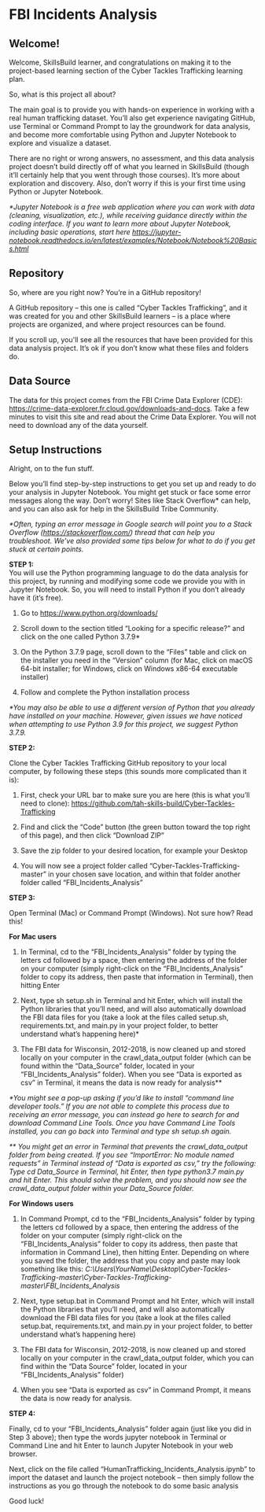 # FBI Incidents Analysis

## Welcome!

Welcome, SkillsBuild learner, and congratulations on making it to the project-based learning section of the Cyber Tackles Trafficking learning plan. <br>

So, what is this project all about? 

The main goal is to provide you with hands-on experience in working with a real human trafficking dataset. You’ll also get experience navigating GitHub, use Terminal or Command Prompt to lay the groundwork for data analysis, and become more comfortable using Python and Jupyter Notebook to explore and visualize a dataset. 

There are no right or wrong answers, no assessment, and this data analysis project doesn’t build directly off of what you learned in SkillsBuild (though it’ll certainly help that you went through those courses). It’s more about exploration and discovery. Also, don’t worry if this is your first time using Python or Jupyter Notebook. 

<i>*Jupyter Notebook is a free web application where you can work with data (cleaning, visualization, etc.), while receiving guidance directly within the coding interface. If you want to learn more about Jupyter Notebook, including basic operations, start here https://jupyter-notebook.readthedocs.io/en/latest/examples/Notebook/Notebook%20Basics.html</i>

## Repository
So, where are you right now? You’re in a GitHub repository! 

A GitHub repository – this one is called “Cyber Tackles Trafficking”, and it was created for you and other SkillsBuild learners – is a place where projects are organized, and where project resources can be found. 

If you scroll up, you'll see all the resources that have been provided for this data analysis project. It’s ok if you don’t know what these files and folders do.

## Data Source
The data for this project comes from the FBI Crime Data Explorer (CDE): https://crime-data-explorer.fr.cloud.gov/downloads-and-docs. Take a few minutes to visit this site and read about the Crime Data Explorer. You will not need to download any of the data yourself.

## Setup Instructions
Alright, on to the fun stuff. 

Below you’ll find step-by-step instructions to get you set up and ready to do your analysis in Jupyter Notebook. You might get stuck or face some error messages along the way. Don’t worry! Sites like Stack Overflow* can help, and you can also ask for help in the SkillsBuild Tribe Community.

<i>*Often, typing an error message in Google search will point you to a Stack Overflow (https://stackoverflow.com/) thread that can help you troubleshoot. We’ve also provided some tips below for what to do if you get stuck at certain points.</i>

<b>STEP 1:</b><br>
You will use the Python programming language to do the data analysis for this project, by running and modifying some code we provide you with in Jupyter Notebook. So, you will need to install Python if you don’t already have it (it’s free). 
 
1.	Go to https://www.python.org/downloads/

2.	Scroll down to the section titled “Looking for a specific release?” and click on the one called Python 3.7.9*

3.	On the Python 3.7.9 page, scroll down to the “Files” table and click on the installer you need in the “Version” column (for Mac, click on macOS 64-bit installer; for Windows, click on Windows x86-64 executable installer)

4.	Follow and complete the Python installation process

<i>*You may also be able to use a different version of Python that you already have installed on your machine. However, given issues we have noticed when attempting to use Python 3.9 for this project, we suggest Python 3.7.9.</i>

<b>STEP 2:</b><br>

Clone the Cyber Tackles Trafficking GitHub repository to your local computer, by following these steps (this sounds more complicated than it is): 

1.	First, check your URL bar to make sure you are here (this is what you’ll need to clone): https://github.com/tah-skills-build/Cyber-Tackles-Trafficking 

2.	Find and click the “Code” button (the green button toward the top right of this page), and then click “Download ZIP”

3.	Save the zip folder to your desired location, for example your Desktop

4.	You will now see a project folder called “Cyber-Tackles-Trafficking-master” in your chosen save location, and within that folder another folder called “FBI_Incidents_Analysis”

<b>STEP 3:</b><br>

Open Terminal (Mac) or Command Prompt (Windows). Not sure how? Read this!

<b>For Mac users</b><br>

1.	In Terminal, cd to the “FBI_Incidents_Analysis” folder by typing the letters cd followed by a space, then entering the address of the folder on your computer (simply right-click on the “FBI_Incidents_Analysis” folder to copy its address, then paste that information in Terminal), then hitting Enter

2.	Next, type sh setup.sh in Terminal and hit Enter, which will install the Python libraries that you’ll need, and will also automatically download the FBI data files for you (take a look at the files called setup.sh, requirements.txt, and main.py in your project folder, to better understand what’s happening here)* 

3.	The FBI data for Wisconsin, 2012-2018, is now cleaned up and stored locally on your computer in the crawl_data_output folder (which can be found within the “Data_Source” folder, located in your “FBI_Incidents_Analysis” folder). When you see “Data is exported as csv” in Terminal, it means the data is now ready for analysis**

<i>*You might see a pop-up asking if you’d like to install “command line developer tools.” If you are not able to complete this process due to receiving an error message, you can instead go here to search for and download Command Line Tools. Once you have Command Line Tools installed, you can go back into Terminal and type sh setup.sh again. </i>

<i>** You might get an error in Terminal that prevents the crawl_data_output folder from being created. If you see “ImportError: No module named requests” in Terminal instead of “Data is exported as csv,” try the following: Type cd Data_Source in Terminal, hit Enter, then type python3.7 main.py and hit Enter. This should solve the problem, and you should now see the crawl_data_output folder within your Data_Source folder.</i>

<b>For Windows users</b><br>

1.	In Command Prompt, cd to the “FBI_Incidents_Analysis” folder by typing the letters cd followed by a space, then entering the address of the folder on your computer (simply right-click on the “FBI_Incidents_Analysis” folder to copy its address, then paste that information in Command Line), then hitting Enter. Depending on where you saved the folder, the address that you copy and paste may look something like this: <i> C:\Users\YourName\Desktop\Cyber-Tackles-Trafficking-master\Cyber-Tackles-Trafficking-master\FBI_Incidents_Analysis </i>

2.	Next, type setup.bat in Command Prompt and hit Enter, which will install the Python libraries that you’ll need, and will also automatically download the FBI data files for you (take a look at the files called setup.bat, requirements.txt, and main.py in your project folder, to better understand what’s happening here)

3.	The FBI data for Wisconsin, 2012-2018, is now cleaned up and stored locally on your computer in the crawl_data_output folder, which you can find within the “Data Source” folder, located in your “FBI_Incidents_Analysis” folder)

4.	When you see “Data is exported as csv” in Command Prompt, it means the data is now ready for analysis.

<b>STEP 4:</b><br>

Finally, cd to your “FBI_Incidents_Analysis” folder again (just like you did in Step 3 above); then type the words jupyter notebook in Terminal or Command Line and hit Enter to launch Jupyter Notebook in your web browser. 

Next, click on the file called “HumanTrafficking_Incidents_Analysis.ipynb” to import the dataset and launch the project notebook – then simply follow the instructions as you go through the notebook to do some basic analysis

Good luck!
